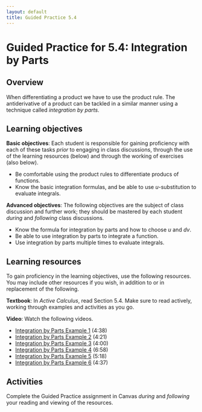 ```yaml
---
layout: default
title: Guided Practice 5.4
---
```


# Guided Practice for 5.4: Integration by Parts

## Overview

When differentiating a product we have to use the product rule. The antiderivative of a product can be tackled in a similar manner using a technique called _integration by parts_.


## Learning objectives

__Basic objectives__: Each student is responsible for gaining proficiency with each of these tasks _prior_ to engaging in class discussions, through the use of the learning resources (below) and through the working of exercises (also below).

- Be comfortable using the product rules to differentiate producs of functions.
- Know the basic integration formulas, and be able to use $u$-substitution to evaluate integrals.

__Advanced objectives__: The following objectives are the subject of class discussion and further work; they should be mastered by each student _during_ and _following_ class discussions.

- Know the formula for integration by parts and how to choose $u$ and $dv$.
- Be able to use integration by parts to integrate a function.
- Use integration by parts multiple times to evaluate integrals.

## Learning resources

To gain proficiency in the learning objectives, use the following resources. You may include other resources if you wish, in addition to or in replacement of the following.

__Textbook__: In _Active Calculus_, read Section 5.4. Make sure to read actively, working through examples and activities as you go.

__Video__: Watch the following videos.

- [Integration by Parts Example 1](https://www.youtube.com/watch?v=ENRVm-p0BlI&list=PL9bIjQJDwfGtewW75Nw7PnGNSkfqwAm3v&index=18) (4:38)
- [Integration by Parts Example 2](https://www.youtube.com/watch?v=RCos1IPLkRk&index=19&list=PL9bIjQJDwfGtewW75Nw7PnGNSkfqwAm3v) (4:21)
- [Integration by Parts Example 3](https://www.youtube.com/watch?v=bsD1Etx7zAo&index=20&list=PL9bIjQJDwfGtewW75Nw7PnGNSkfqwAm3v) (4:00)
- [Integration by Parts Example 4](https://www.youtube.com/watch?v=xLjzLMyKop0&list=PL9bIjQJDwfGtewW75Nw7PnGNSkfqwAm3v&index=21) (6:58)
- [Integration by Parts Example 5](https://www.youtube.com/watch?v=vJjm7ZMO12U&list=PL9bIjQJDwfGtewW75Nw7PnGNSkfqwAm3v&index=22) (5:18)
- [Integration by Parts Example 6](https://www.youtube.com/watch?v=kxgSHus5xEM&list=PL9bIjQJDwfGtewW75Nw7PnGNSkfqwAm3v&index=23) (4:37)


## Activities

Complete the Guided Practice assignment in Canvas _during_ and _following_ your reading and viewing of the resources.

<!--
The following activity is to be done _during_ and _following_ your reading and viewing of the resources. Go to [student.desmos.com](https://student.desmos.com/?prepopulateCode=HWPVRR) and enter the code `jqmcs` along with your name in the format `Last, First`. For example, I would enter my name as `Ballif, Serge`. Complete each part of the activity. Some of these problems will require you to work them out on paper before entering your answer. Practice producing high quality work so that your work is readable and meaningful. You will receive a mark of __Pass__ if each item response shows a good-faith effort to be right and is submitted prior to the deadline. __Remember to use the Piazza discussion board to ask about any questions you have.__
-->
